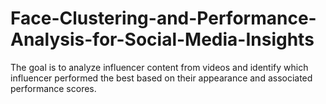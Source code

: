 # Face-Clustering-and-Performance-Analysis-for-Social-Media-Insights
The goal is to analyze influencer content from videos and identify which influencer performed the best based on their appearance and associated performance scores.
